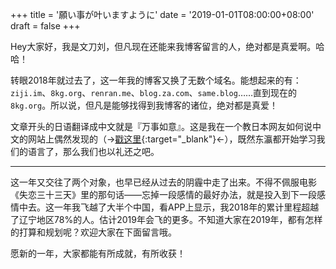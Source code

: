 +++
title = '願い事が叶いますように'
date = '2019-01-01T08:00:00+08:00'
draft = false
+++

Hey大家好，我是文刀刘，但凡现在还能来我博客留言的人，绝对都是真爱啊。哈哈！

转眼2018年就过去了，这一年我的博客又换了无数个域名。能想起来的有：`ziji.im`、`8kg.org`、`renran.me`、`blog.za.com`、`same.blog`……直到现在的`8kg.org`。所以说，但凡是能够找得到我博客的诸位，绝对都是真爱！

文章开头的日语翻译成中文就是『万事如意』。这是我在一个教日本网友如何说中文的网站上偶然发现的（→[戳这里](https://nihaoxiexie.cc/study/xinniankuaile.html){:target="_blank"}←），既然东瀛都开始学习我们的语言了，那么我们也以礼还之吧。

***

这一年又交往了两个对象，也早已经从过去的阴霾中走了出来。不得不佩服电影《失恋三十三天》里的那句话——忘掉一段感情的最好办法，就是投入到下一段感情中去。这一年我飞越了大半个中国，看APP上显示，我2018年的累计里程超越了辽宁地区78%的人。估计2019年会飞的更多。不知道大家在2019年，都有怎样的打算和规划呢？欢迎大家在下面留言哦。

愿新的一年，大家都能有所成就，有所收获！